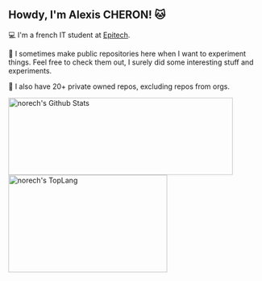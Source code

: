 ## Howdy, I'm Alexis CHERON! 🐱

💻 I'm a french IT student at [Epitech](https://www.epitech.eu).

🧪 I sometimes make public repositories here when I want to experiment things. Feel free to check them out, I surely did some interesting stuff and experiments.

📖 I also have 20+ private owned repos, excluding repos from orgs.

<div>
    <img width="445" height="153" align="top" img alt="norech's Github Stats" src="https://github-readme-stats.vercel.app/api?username=norech&theme=buefy&show_icons=true&include_all_commits=true&count_private=true&hide_border=true&hide=issues" class="responsive" />
    <img width="315" height="193" align="top" img alt="norech's TopLang" src="https://github-readme-stats.vercel.app/api/top-langs/?username=norech&theme=buefy&hide_border=true&layout=compact&count_private=true&exclude_repo=&langs_count=10" class="responsive"/>
</div>
<br/>


